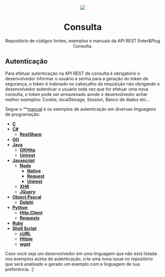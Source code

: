 <p align="center">
  <img src="http://enterplug.com.br/wp-content/uploads/2013/06/logo-Enter2.jpg">
</p>

<h1 align="center">Consulta</h1>

<p align="center">
  Repositório de códigos fontes, exemplos e manuais da API REST Enter&Plug Consulta.
</p>


## Autenticação

Para efetuar autenticação na API REST de consulta é obrigatório o desenvolvedor informar o usuário e senha para a geração do token
de segurança, o token é indexado no cabeçalho da requisição não obrigando o desenvolvedor autenticar o usuário toda vez que
for efetuar uma nova consulta, o token pode ser armazenado aonde o desenvolvedor achar melhor exemplos: Cookie, localStorage, Session, Banco de dados etc...

Segue o **[manual](https://github.com/enterplug/consulta-enterplug/blob/master/auth/autenticacao.pdf) e os exemplos de autenticação em diversas linguagens de programação:

* **[C](https://github.com/enterplug/consulta-enterplug/blob/master/auth/auth-c-example/auth-c-libcurl.c)**
* **[C#](https://github.com/enterplug/consulta-enterplug/blob/master/auth/auth-csharp-example/auth-csharp-restsharp.cs)**
  * **[RestSharp](https://github.com/enterplug/consulta-enterplug/blob/master/auth/auth-csharp-example/auth-csharp-restsharp.cs)**
* **[GO](https://github.com/enterplug/consulta-enterplug/blob/master/auth/auth-go-example/auth.go)**
* **[Java](https://github.com/enterplug/consulta-enterplug/tree/master/auth/auth-java-example)**
  * **[OKHttp](https://github.com/enterplug/consulta-enterplug/blob/master/auth/auth-java-example/auth-java-okhttp.java)**
  * **[Unirest](https://github.com/enterplug/consulta-enterplug/blob/master/auth/auth-java-example/auth-java-unirest.java)**
* **[Javascript](https://github.com/enterplug/consulta-enterplug/tree/master/auth/auth-javascript-example)**
  * **[Node](https://github.com/enterplug/consulta-enterplug/tree/master/auth/auth-javascript-example/auth-node-example)**
    * **[Native](https://github.com/enterplug/consulta-enterplug/blob/master/auth/auth-javascript-example/auth-node-example/auth-node-native.js)**
    * **[Request](https://github.com/enterplug/consulta-enterplug/blob/master/auth/auth-javascript-example/auth-node-example/auth-node-request.js)**
    * **[Unirest](https://github.com/enterplug/consulta-enterplug/blob/master/auth/auth-javascript-example/auth-node-example/auth-node-unirest.js)**
  * **[XHR](https://github.com/enterplug/consulta-enterplug/blob/master/auth/auth-javascript-example/auth-xhr-example/auth-xhr.js)**
  * **[JQuery](https://github.com/enterplug/consulta-enterplug/blob/master/auth/auth-javascript-example/auth-jquery-example/auth-jquery.js)**
* **[Object Pascal]()**
  * **[Delphi]()**
* **[Python](https://github.com/enterplug/consulta-enterplug/blob/master/auth/auth-python-example/)**
  * **[Http.Client](https://github.com/enterplug/consulta-enterplug/blob/master/auth/auth-python-example/auth-python-httpclient.py)**
  * **[Requests](https://github.com/enterplug/consulta-enterplug/blob/master/auth/auth-python-example/auth-python-requests.py)**
* **[Ruby](https://github.com/enterplug/consulta-enterplug/blob/master/auth/auth-ruby-example/auth-ruby-nethttp.rb)**
* **[Shell Script](https://github.com/enterplug/consulta-enterplug/tree/master/auth/auth-shellscript-example)**
  * **[cURL](https://github.com/enterplug/consulta-enterplug/blob/master/auth/auth-shellscript-example/auth-shellscript-curl.sh)**
  * **[Httpie](https://github.com/enterplug/consulta-enterplug/blob/master/auth/auth-shellscript-example/auth-shellscript-httpie.sh)**
  * **[wget](https://github.com/enterplug/consulta-enterplug/blob/master/auth/auth-shellscript-example/auth-shellscript-wget.sh)**

Caso você seja um desenvolvedor em uma linguagem que não está listada nos exemplos acima de autenticação, crie uma nova issue no repositório que será analisado e gerado um exemplo com a linguagem de sua preferência. :]
